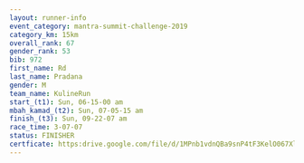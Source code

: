 ```yaml
---
layout: runner-info 
event_category: mantra-summit-challenge-2019 
category_km: 15km 
overall_rank: 67
gender_rank: 53
bib: 972
first_name: Rd
last_name: Pradana
gender: M
team_name: KulineRun
start_(t1): Sun, 06-15-00 am
mbah_kamad_(t2): Sun, 07-05-15 am
finish_(t3): Sun, 09-22-07 am
race_time: 3-07-07
status: FINISHER
certficate: https:drive.google.com/file/d/1MPnb1vdnQBa9snP4tF3KelO067XlyyUS/view?usp=sharing
---
```

